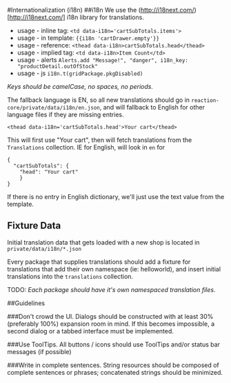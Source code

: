 #Internationalization (i18n)
##i18n 
We use the (http://i18next.com/)[http://i18next.com/] i18n library for translations.

 - usage - inline tag: `<td data-i18n='cartSubTotals.items'>`
 - usage - in template: `{{i18n 'cartDrawer.empty'}}`
 - usage - reference:  `<thead data-i18n>cartSubTotals.head</thead>`
 - usage - implied tag: `<td data-i18n>Item Count</td>`
 - usage - alerts `Alerts.add "Message!", "danger", i18n_key: "productDetail.outOfStock"`
 - usage - js `i18n.t(gridPackage.pkgDisabled)`

*Keys should be camelCase, no spaces, no periods.*

The fallback language is EN, so all new translations should go in `reaction-core/private/data/i18n/en.json`, and will fallback to English for other language files if they are missing entries.

```
<thead data-i18n='cartSubTotals.head'>Your cart</thead>
```

This will first use "Your cart", then will fetch translations from the `Translations` collection. IE for English, will look in `en` for 

```
{
  "cartSubTotals": {
    "head": "Your cart"
    }
}
```

If there is no entry in English dictionary, we'll just use the text value from the template.

## Fixture Data
Initial translation data that gets loaded with a new shop is located in `private/data/i18n/*.json`

Every package that supplies translations should add a fixture for translations that add their own namespace (ie: helloworld), and insert initial translations into the `translations` collection.

TODO: *Each package should have it's own namespaced translation files.*


##Guidelines

###Don't crowd the UI. 
Dialogs should be constructed with at least 30% (preferably 100%) expansion room in mind. If this becomes impossible, a second dialog or a tabbed interface must be implemented.

###Use ToolTips. 
All buttons / icons should use ToolTips and/or status bar messages (if possible)

###Write in complete sentences. 
String resources should be composed of complete sentences or phrases; concatenated strings should be minimized.
